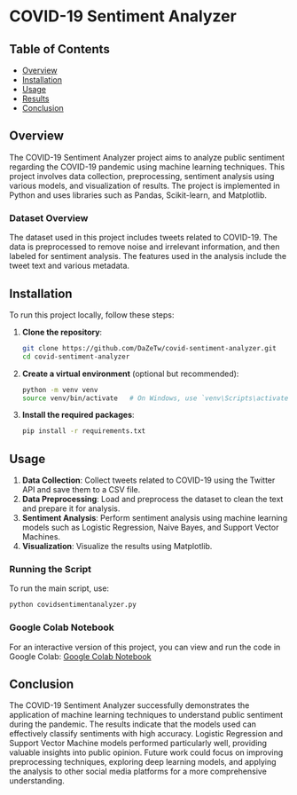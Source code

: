 # COVID-19 Sentiment Analyzer

## Table of Contents

- [Overview](#overview)
- [Installation](#installation)
- [Usage](#usage)
- [Results](#results)
- [Conclusion](#conclusion)

## Overview

The COVID-19 Sentiment Analyzer project aims to analyze public sentiment regarding the COVID-19 pandemic using machine learning techniques. This project involves data collection, preprocessing, sentiment analysis using various models, and visualization of results. The project is implemented in Python and uses libraries such as Pandas, Scikit-learn, and Matplotlib.

### Dataset Overview

The dataset used in this project includes tweets related to COVID-19. The data is preprocessed to remove noise and irrelevant information, and then labeled for sentiment analysis. The features used in the analysis include the tweet text and various metadata.

## Installation

To run this project locally, follow these steps:

1. **Clone the repository**:

   ```bash
   git clone https://github.com/DaZeTw/covid-sentiment-analyzer.git
   cd covid-sentiment-analyzer
   ```

2. **Create a virtual environment** (optional but recommended):

   ```bash
   python -m venv venv
   source venv/bin/activate   # On Windows, use `venv\Scripts\activate`
   ```

3. **Install the required packages**:
   ```bash
   pip install -r requirements.txt
   ```

## Usage

1. **Data Collection**: Collect tweets related to COVID-19 using the Twitter API and save them to a CSV file.
2. **Data Preprocessing**: Load and preprocess the dataset to clean the text and prepare it for analysis.
3. **Sentiment Analysis**: Perform sentiment analysis using machine learning models such as Logistic Regression, Naive Bayes, and Support Vector Machines.
4. **Visualization**: Visualize the results using Matplotlib.

### Running the Script

To run the main script, use:

```bash
python covidsentimentanalyzer.py
```

### Google Colab Notebook

For an interactive version of this project, you can view and run the code in Google Colab: [Google Colab Notebook](https://colab.research.google.com/drive/1tWpVgQlKs9bZ6MGfzmsqij_UTZmF0QwA?usp=sharing)

## Conclusion

The COVID-19 Sentiment Analyzer successfully demonstrates the application of machine learning techniques to understand public sentiment during the pandemic. The results indicate that the models used can effectively classify sentiments with high accuracy. Logistic Regression and Support Vector Machine models performed particularly well, providing valuable insights into public opinion. Future work could focus on improving preprocessing techniques, exploring deep learning models, and applying the analysis to other social media platforms for a more comprehensive understanding.
